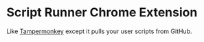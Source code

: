 # Script Runner Chrome Extension

Like [Tampermonkey][1] except it pulls your user scripts from GitHub.

[1]: https://chrome.google.com/webstore/detail/tampermonkey/dhdgffkkebhmkfjojejmpbldmpobfkfo?hl=en